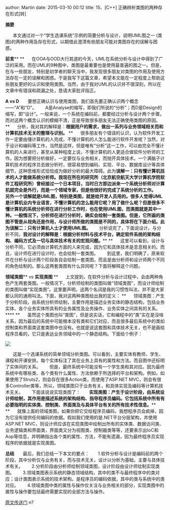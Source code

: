 author: Martin
date: 2015-03-10 00:12
title: 15、[C++] 正确辨析类图的两种存在形式[转]

**摘要**

      本文通过对一个“学生选课系统”示例的简要分析与设计，说明UML图之一 (类图)的两种作用及存在形式，以期借此澄清有些朋友可能对类图存在的误解与困惑。

**前言****
**      在OOA与OOD大行其道的今天，UML在系统分析与设计中得到了广泛的采用。而在UML的9种图中，类图是最重要也是使用最普遍的图之一。但是，在与一些朋友，特别是初学者的聊天当中，我发现很多朋友对类图的作用及使用方法存在一定的误解和困惑。于是我写下这篇文章，希望本文能在一定程度上帮助这些朋友更好的认识和使用类图。当然，由于我对UML的认识并不很深刻，所以在文章中有错误和疏漏之处，恳请大家批评指正。

**A vs D**
      要想正确认识与使用类图，我们首先要正确认识两个概念——“A”和“D”。
      A是Analyse的缩写，即我们所说的“分析”；而D是Design的缩写，即“设计”。一般来说，一个系统在编码前，都要经过分析与设计两个步骤。而对这两个概念认识的模糊不清，正是导致很多朋友无法正确使用类图的原因。
**      分析，我对其的解释是：****根据用户的需求，做出一系列与业务领域相关而和计算机技术无关的整理与识别。****
**      很多朋友有个错误的认识，认为软件开发工作一定要由懂计算机的人完成，不懂计算机的人怎么能进行软件开发呢？当然，对于设计和编码等工作，当然是这样，但是唯有“分析”这一工作，可以由完全不懂计算机的人来进行，甚至从某种程度上说，不懂计算机的人更适合做软件分析师的工作。因为想要把分析做好，一定要仅与业务相关，而抛开具体技术。一个满脑子计算机技术的程序员去做分析时，很容易想到编码、实现、平台、数据库设计等具体细节，这种思维形式恰恰成为做好分析的最大障碍。此为**误解一：只有懂计算机技术的人才能做系统分析师。**我现在所在的研究所（北京航空航天大学计算机学院软件工程研究所）曾经接过一个日本项目，当时日方那边派来一个系统分析师对计算机就完全是外行，而是一个领域专家，但是他很好的完成了系统分析的工作。
      另外一个误解就是UML图，特别是类图，就是给开发人员用的。很多人觉得UML是计算机业内专业语言，不懂计算机的怎么能用它呢？用了做什么呢？但是很多不懂计算机的系统分析师在进行分析工作时，也在使用UML图，而类图就是其中一种。一般情况下，分析师在进行分析时，确实会绘制一套类图。但是，它所画的类图不管是从视角还是作用，与设计师所做的类图是不同的，具体将在下面介绍。此为**误解二：只有计算机人士才使用****UML****图。**
      分析说完了，下面说设计。与分析不同，**我对设计的解释是：根据分析材料与技术平台，确定软件系统的架构结构、编码方式及一切与具体技术有关的宏观问题。****
**      这里可以看到，设计与分析不同，它必须由计算机方面的人来完成，因为它和具体技术是息息相关的。而且，设计师在进行设计时，也会绘制一套类图。
      到这里，我们明确了，原来软件在分析与设计两个阶段各自会绘制一套类图，而且是由分析师和设计师两个不同的角色绘制的。那么这两套类图有什么异同呢？下面将解释这个问题。

**领域类图**** vs ****实现类图****
**      上文提到，在软件分析与设计过程中，会由两种角色产生两套类图。一般情况下，分析师绘制的类图叫做“领域类图”，而设计师绘制的类图叫做“实现类图”。这里要声明，这两个名词是我的习惯性叫法，并不是大家都认同的通用叫法。下面，我对这两种类图给出我的定义：
**      领域类图：产生于分析阶段，由系统分析师绘制，主要作用是描述业务实体的静态结构，包括业务实体、各个业务实体所具有的业务属性及业务操作、业务实体之间具有的关系。****
**      虽然这个类图也叫“类图”，但是说实话，它和编程中的“类”实在是没啥关系，因为最后的系统中可能根本没有类和它们对应，而且很多最后系统中的类如控制类和界面类这套类图中也没有。也就是说这套图和具体技术无关，也不是画给程序员看的，它只是表达业务领域中的一个静态结构。下面给个例子：

![](http://i57.tinypic.com/xmslkh.jpg)

      这是一个选课系统的简单领域分析类图。可以看到，主要实体有教师、学生、课程和开课安排。每个实体标注了其在业务上具有的属性和方法。而且图中还标明了实体间的关系。
      但是，最终系统中可能没有一个学生类和其对应。因为最终系统中有哪些类、各个类有什么属性、方法依赖于所选择的平台和架构。例如，如果使用了Struts2，则会存在很多Action类，而使用了ASP.NET MVC，则会有很多Controller类等，所以，领域类图只于业务有关，和具体实现及编码等计算机技术无关。
      下面该说说实现类图了：
      **实现类图：产生于设计阶段，由系统设计师绘制，其作用是描述系统的架构结构、指导程序员编码。它包括系统中所有有必要指明的实体类、控制类、界面类及与具体平台有关的所有技术性信息。****
**      就像上面的领域类图，如果你把它交给程序员编码，我想程序员会疯掉，因为它没有提供任何编码的依据。假如我们使用的是.NET平台分层架构，并使用ASP.NET MVC，则设计师应该在实现类图中绘制出所有的实体类、数据访问类、业务逻辑类和界面类，界面类又分为视图类、控制器类等等，还要表示出IoC和Aop等信息，并明确指出各个类的属性、方法，不能有遗漏，因为最终程序员实现程序的依据就是实现类图。

**总结**
      最后，我们总结一下本文的要点：
      1.软件分析与设计是编码前的两个阶段，其中分析仅与业务有关，而与技术无关。设计以分析为基础，主要与具体技术有关。
      2.分析阶段由分析师绘制领域类图，设计阶段由设计师绘制实现类图。
      3.领域类图表示系统的静态领域结构，其中的类不与最终程序中的类对应；设计类图表示系统的技术架构，是程序员的编码依据，其中的类与系统中的类对应。
      4.领域类图中类的属性与操作仅关注与业务相关的部分，实现类图中的属性与操作要包括最终需要实现的全部方法与操作。


[原文传送门](http://www.cnblogs.com/leoo2sk/archive/2008/10/26/1319773.html)
n?
